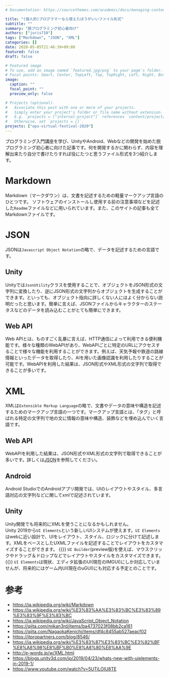 ```yaml
---
# Documentation: https://sourcethemes.com/academic/docs/managing-content/

title: "(個人的)プログラマーなら使えたほうがいいファイル形式"
subtitle: ""
summary: "脱プログラミング初心者向け"
authors: ["juris710"]
tags: ["Markdown", "JSON", "XML"]
categories: []
date: 2020-05-05T21:46:39+09:00
featured: false
draft: false

# Featured image
# To use, add an image named `featured.jpg/png` to your page's folder.
# Focal points: Smart, Center, TopLeft, Top, TopRight, Left, Right, BottomLeft, Bottom, BottomRight.
image:
  caption: ""
  focal_point: ""
  preview_only: false

# Projects (optional).
#   Associate this post with one or more of your projects.
#   Simply enter your project's folder or file name without extension.
#   E.g. `projects = ["internal-project"]` references `content/project/deep-learning/index.md`.
#   Otherwise, set `projects = []`.
projects: ["opu-virtual-festival-2020"]
---
```

プログラミング入門講座を学び、UnityやAndroid、Webなどの開発を始めた脱プログラミング初心者に向けた記事です。何を開発するかに関わらず、内容を理解出来たり自分で書けたりすれば役にたつと思うファイル形式を3つ紹介します。

# Markdown  

Markdown（マークダウン）は、文書を記述するための軽量マークアップ言語のひとつです。
ソフトウェアのインストールし使用する前の注意事項などを記述した`Readme`ファイルなどに用いられています。また、このサイトの記事も全てMarkdownファイルです。  

# JSON  

JSONは`Javascript Object Notation`の略で、データを記述するための言語です。

## Unity  

Unityでは`JsonUtility`クラスを使用することで、オブジェクトをJSON形式の文字列に変換したり、逆にJSON形式の文字列からオブジェクトを生成することができます。といっても、オブジェクト指向に詳しくない人にはよく分からない説明だったと思います。簡単に言えば、JSONファイルからキャラクターのステータスなどのデータを読み込むことがとても簡単にできます。

## Web API  

Web APIとは、ものすごく乱暴に言えば、HTTP通信によって利用できる便利機能です。様々な種類のWebAPIがあり、WebAPIごとに特定のURLにアクセスすることで様々な機能を利用することができます。例えば、天気予報や鉄道の路線情報といったデータを取得したり、AIを用いた画像認識を利用したりすることが可能です。WebAPIを利用した結果は、JSON形式やXML形式の文字列で取得できることが多いです。

# XML  

XMLは`Extensible Markup Language`の略で、文書やデータの意味や構造を記述するためのマークアップ言語の一つです。マークアップ言語とは、「タグ」と呼ばれる特定の文字列で地の文に情報の意味や構造、装飾などを埋め込んでいく言語です。

## Web API  

WebAPIを利用した結果は、JSON形式やXML形式の文字列で取得できることが多いです。詳しくは[JSON](#json)を参照してください。

## Android  

Android StudioでのAndroidアプリ開発では、UIのレイアウトやスタイル、多言語対応の文字列などに関してxmlで記述されています。  

## Unity  

Unity開発でも将来的にXMLを使うことになるかもしれません。  
Unity 2019から`UI Elements`という新しいUIシステムが使えます。`UI Elements`はwebに近い設計で、UIをレイアウト、スタイル、ロジックに分けて記述します。XMLをベースとしたUXMLファイルを記述することでレイアウトをカスタマイズすることができます。
{{<callout note>}}
`UI Builder`(preview版)を使えば、マウスクリックやドラッグ＆ドロップなどでレイアウトやスタイルをカスタマイズできます。
{{</callout>}}
`UI Elements`は現状、エディタ拡張のUI(現在のIMGUI)にしか対応していませんが、将来的にはゲーム内UI(現在のuGUI)にも対応する予定とのことです。

# 参考  

- https://ja.wikipedia.org/wiki/Markdown
- https://ja.wikipedia.org/wiki/%E3%83%AA%E3%83%BC%E3%83%89%E3%83%9F%E3%83%BC
- https://ja.wikipedia.org/wiki/JavaScript_Object_Notation
- https://qiita.com/mikan3rd/items/ba4737023f08bb2ca161
- https://qiita.com/NagaokaKenichi/items/df4c8455ab527aeacf02
- https://itpropartners.com/blog/8546/
- https://ja.wikipedia.org/wiki/%E3%83%87%E3%83%BC%E3%82%BF%E8%A8%98%E8%BF%B0%E8%A8%80%E8%AA%9E
- http://e-words.jp/w/XML.html
- https://blogs.unity3d.com/jp/2019/04/23/whats-new-with-uielements-in-2019-1/  
- https://www.youtube.com/watch?v=5UTiLOIU8TE  
